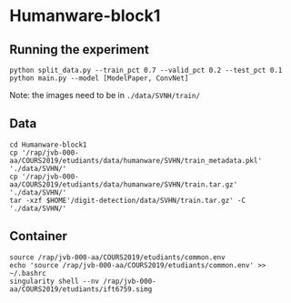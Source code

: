 # Humanware-block1

## Running the experiment
```
python split_data.py --train_pct 0.7 --valid_pct 0.2 --test_pct 0.1
python main.py --model [ModelPaper, ConvNet]
```
Note: the images need to be in `./data/SVNH/train/`

## Data
```
cd Humanware-block1
cp '/rap/jvb-000-aa/COURS2019/etudiants/data/humanware/SVHN/train_metadata.pkl' './data/SVHN/'
cp '/rap/jvb-000-aa/COURS2019/etudiants/data/humanware/SVHN/train.tar.gz' './data/SVHN/'
tar -xzf $HOME'/digit-detection/data/SVHN/train.tar.gz' -C './data/SVHN/'
```

## Container
```
source /rap/jvb-000-aa/COURS2019/etudiants/common.env
echo 'source /rap/jvb-000-aa/COURS2019/etudiants/common.env' >> ~/.bashrc
singularity shell --nv /rap/jvb-000-aa/COURS2019/etudiants/ift6759.simg
```
